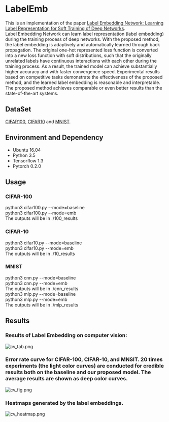# LabelEmb
This is an implementation of the paper [Label Embedding Network: Learning Label Representation for Soft Training of Deep Networks](https://xxxx).  
Label Embedding Network can learn label representation (label embedding) during the training process of deep networks. With the proposed method, the label embedding is adaptively and automatically learned through back propagation. The original one-hot represented loss function is converted into a new loss function with soft distributions, such that the originally unrelated labels have continuous interactions with each other during the training process. As a result, the trained model can achieve substantially higher accuracy and with faster convergence speed. Experimental results based on competitive tasks demonstrate the effectiveness of the proposed method, and the learned label embedding is reasonable and interpretable. The proposed method achieves comparable or even better results than the state-of-the-art systems.  
## DataSet
[CIFAR100](https://www.cs.toronto.edu/~kriz/cifar.html), [CIFAR10](https://www.cs.toronto.edu/~kriz/cifar.html) and [MNIST](http://yann.lecun.com/exdb/mnist/).
## Environment and Dependency
- Ubuntu 16.04
- Python 3.5
- Tensorflow 1.3
- Pytorch 0.2.0
## Usage
### CIFAR-100
python3 cifar100.py --mode=baseline  
python3 cifar100.py --mode=emb  
The outputs will be in ./100_results  
### CIFAR-10
python3 cifar10.py --mode=baseline  
python3 cifar10.py --mode=emb  
The outputs will be in ./10_results  
### MNIST
python3 cnn.py --mode=baseline  
python3 cnn.py --mode=emb  
The outputs will be in ./cnn_results  
python3 mlp.py --mode=baseline  
python3 mlp.py --mode=emb  
The outputs will be in ./mlp_results  
## Results
### Results of Label Embedding on computer vision:  
![cv_tab.png](https://github.com/lancopku/LabelEmb/blob/master/fig/cv_tab.png)  

### Error rate curve for CIFAR-100, CIFAR-10, and MNSIT. 20 times experiments (the light color curves) are conducted for credible results both on the baseline and our proposed model. The average results are shown as deep color curves.  
![cv_fig.png](https://github.com/lancopku/LabelEmb/blob/master/fig/cv_fig.png)  

### Heatmaps generated by the label embeddings.  
![cv_heatmap.png](https://github.com/lancopku/LabelEmb/blob/master/fig/cv_heatmap.png)


